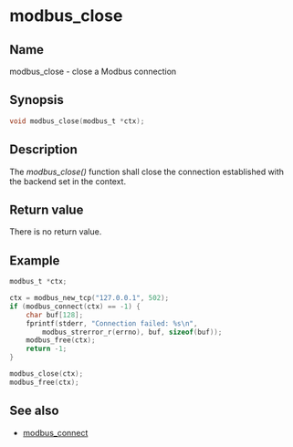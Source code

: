 # modbus_close

## Name

modbus_close - close a Modbus connection

## Synopsis

```c
void modbus_close(modbus_t *ctx);
```

## Description

The *modbus_close()* function shall close the connection established with the
backend set in the context.

## Return value

There is no return value.

## Example

```c
modbus_t *ctx;

ctx = modbus_new_tcp("127.0.0.1", 502);
if (modbus_connect(ctx) == -1) {
    char buf[128];
    fprintf(stderr, "Connection failed: %s\n",
        modbus_strerror_r(errno), buf, sizeof(buf));
    modbus_free(ctx);
    return -1;
}

modbus_close(ctx);
modbus_free(ctx);
```

## See also

- [modbus_connect](modbus_connect.md)
